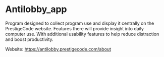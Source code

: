 # Antilobby_app

Program designed to collect program use and display it centrally on the PrestigeCode website. Features there will provide insight into daily computer use. With additional usability features to help reduce distraction and boost productivity.


Website:
https://antilobby.prestigecode.com/about


